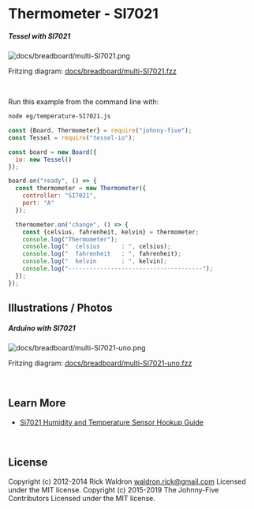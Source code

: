 <!--remove-start-->

# Thermometer - SI7021

<!--remove-end-->






##### Tessel with SI7021



![docs/breadboard/multi-SI7021.png](breadboard/multi-SI7021.png)<br>

Fritzing diagram: [docs/breadboard/multi-SI7021.fzz](breadboard/multi-SI7021.fzz)

&nbsp;




Run this example from the command line with:
```bash
node eg/temperature-SI7021.js
```


```javascript
const {Board, Thermometer} = require("johnny-five");
const Tessel = require("tessel-io");

const board = new Board({
  io: new Tessel()
});

board.on("ready", () => {
  const thermometer = new Thermometer({
    controller: "SI7021",
    port: "A"
  });

  thermometer.on("change", () => {
    const {celsius, fahrenheit, kelvin} = thermometer;
    console.log("Thermometer");
    console.log("  celsius      : ", celsius);
    console.log("  fahrenheit   : ", fahrenheit);
    console.log("  kelvin       : ", kelvin);
    console.log("--------------------------------------");
  });
});


```


## Illustrations / Photos


##### Arduino with SI7021



![docs/breadboard/multi-SI7021-uno.png](breadboard/multi-SI7021-uno.png)<br>

Fritzing diagram: [docs/breadboard/multi-SI7021-uno.fzz](breadboard/multi-SI7021-uno.fzz)

&nbsp;






## Learn More

- [Si7021 Humidity and Temperature Sensor Hookup Guide](https://learn.sparkfun.com/tutorials/si7021-humidity-and-temperature-sensor-hookup-guide)

&nbsp;

<!--remove-start-->

## License
Copyright (c) 2012-2014 Rick Waldron <waldron.rick@gmail.com>
Licensed under the MIT license.
Copyright (c) 2015-2019 The Johnny-Five Contributors
Licensed under the MIT license.

<!--remove-end-->
